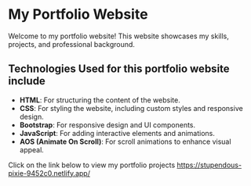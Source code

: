 # My Portfolio Website

Welcome to my portfolio website! This website showcases my skills, projects, and professional background.


## Technologies Used for this portfolio website include

- **HTML**: For structuring the content of the website.
- **CSS**: For styling the website, including custom styles and responsive design.
- **Bootstrap**: For responsive design and UI components.
- **JavaScript**: For adding interactive elements and animations.
- **AOS (Animate On Scroll)**: For scroll animations to enhance visual appeal.

Click on the link below to view my portfolio projects
https://stupendous-pixie-9452c0.netlify.app/


